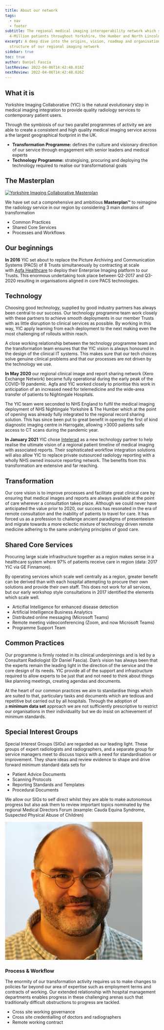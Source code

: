 ```yaml
---
title: About our network
tags:
  - nav
  - footer
subtitle: The regional medical imaging interoperability network which serves
  4-Million patients throughout Yorkshire, the Humber and North Lincolnshire
excerpt: A deep dive into the origins, vision, roadmap and organisational
  structure of our regional imaging network
sidebar: true
toc: true
author: Daniel Fascia
lastReview: 2022-04-06T14:42:48.018Z
nextReview: 2022-04-06T14:42:48.026Z
---
```

## What it is

Yorkshire Imaging Collaborative (YIC) is the natural evolutionary step in medical imaging integration to provide quality radiology services to contemporary patient users.

Through the symbiosis of our two parallel programmes of activity we are able to create a consistent and high quality medical imaging service across a the largest geographical footprint in the UK.

* **Transformation Programme:** defines the culture and visionary direction of our service through engagement with senior leaders and medical experts
* **Technology Programme:** strategising, procuring and deploying the technology required to realise our transformational goals

## The Masterplan

[![Yorkshire Imaging Collaborative Masterplan](https://yorkshireimaging.nhs.uk/images/masterplan.png)](https://yorkshireimaging.nhs.uk/images/masterplan.png)

We have set out a comprehensive and ambitious **Masterplan™** to reimagine the radiology service in our region by considering 3 main domains of transformation

* Common Practices
* Shared Core Services
* Processes and Workflows

## Our beginnings

**In 2016** YIC set about to replace the Picture Archiving and Communication Systems (PACS) of 8 Trusts simultaneously by contracting at scale with [Agfa Healthcare](https://global.agfahealthcare.com/ "Agfa Healthcare") to deploy their Enterprise Imaging platform to our Trusts. This enormous undertaking took place between Q2-2017 and Q3-2020 resulting in organisations aligned in core PACS technologies.

## Technology

Choosing good technology, supplied by good industry partners has always been central to our success. Our technology programme team work closely with these partners to achieve smooth deployments in our member Trusts with as little disruption to clinical services as possible. By working in this way, YIC apply learning from each deployment to the next making even the most challenging of rollouts within reach.

A close working relationship between the technology programme team and the transformation team ensures that the YIC vision is always honoured in the design of the clinical IT systems. This makes sure that our tech choices solve genuine clinical problems and that our processes are not driven by the technology we use.

**In May 2020** our regional clinical image and report sharing network (Xero Exchange Network) became fully operational during the early peak of the COVID-19 pandemic. Agfa and YIC worked closely to prioritise this work in anticipation of an increased need for telemedicine and the wide-area transfer of patients to Nightingale Hospitals.

The YIC team were seconded to NHS England to fulfil the medical imaging deployment of NHS Nightingale Yorkshire & The Humber which at the point of opening was already fully integrated to the regional record sharing solution. This has since been put to great benefit in opening the first of kind diagnostic imaging centre in Harrogate, allowing >3000 patients safe access to CT scans during the pandemic year.

**In January 2021** YIC chose [Intelerad](https://www.intelerad.com/en/ "Intelerad radiology PACS integration") as a new technology partner to help realise the ultimate vision of a regional patient timeline of medical imaging with associated reports. Their sophisticated workflow integration solutions will also allow YIC to replace private outsourced radiology reporting with a wholly NHS owned insource reporting network. The benefits from this transformation are extensive and far reaching.

## Transformation

Our core vision is to improve processes and facilitate great clinical care by ensuring that medical images and reports are always available at the point of care wherever a consultation takes place. Although we could never have anticipated the value prior to 2020, our success has resonated in the era of remote consultation and the inability of patients to travel for care. It has forced us as a profession to challenge ancient paradigms of presenteeism and migrate towards a more eclectic mixture of technology driven remote medicine adhering to the same underlying principles of good care.

## Shared Core Services

Procuring large scale infrastructure together as a region makes sense in a healthcare system where 97% of patients receive care in region (data: 2017 YIC via GE Finnamore).

By operating services which scale well centrally as a region, greater benefit can be derived than with each hospital attempting to procure their own solutions and provide their own staff. This does not work for all services, but our early workshop style consultations in 2017 identified the elements which scale well.

* Articifial Intelligence for enhanced disease detection
* Artificial Intelligence Business Analytics
* Distributed online messaging (Microsoft Teams)
* Remote meeting videoconferencing (Zoom, and now Microsoft Teams)
* Programme Support Team

## Common Practices

Our programme is firmly rooted in its clinical underpinnings and is led by a Consultant Radiologist (Dr Daniel Fascia). Dan’s vision has always been that the experts remain the leading light in the direction of the service and the core design of its needs. YIC provide all of the support and infrastructure required to allow experts to be just that and not need to think about things like planning meetings, creating agendas and documents.

At the heart of our common practices we aim to standardise things which are suited to that, particulary tasks and documents which are tedious and repetitive but carried out by all hospitals. Through the adoption of a **minimum data set** approach we are not sufficiently prescriptive to restrict our organisations in their individuality but we do insist on achievement of minimum standards.

## Special Interest Groups

Special Interest Groups (SIGs) are regarded as our leading light. These groups of expert radiologists and radiographers, and a separate group for service managers meet to discuss topics with a need for standardisation or improvement. They share ideas and review evidence to shape and drive forward minimum standard data sets for

* Patient Advice Documents
* Scanning Protocols
* Reporting Standards and Templates
* Procedural Documents

We allow our SIGs to self direct whilst they are able to make autonomous progress but also ask them to review important topics nominated by the regional Medical Directors Forum (example: Cauda Equina Syndrome, Suspected Physical Abuse of Children)

![alt text](/images/alexfrangi.jpeg "title")
### Process & Workflow

The enormity of our transformation activity requires us to make changes to policies far beyond our area of expertise such as employment terms and contracts of working. Our extended relationship with hospital management departments enables progress in these challenging arenas such that traditionally difficult obstructions to progress are tackled.

* Cross site working governance
* Cross site credentialling of doctors and radiographers
* Remote working contract
